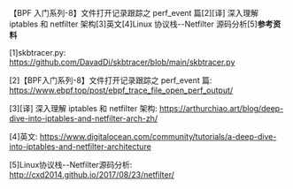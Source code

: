 【BPF 入门系列-8】文件打开记录跟踪之 perf_event 篇[2][译] 深入理解 iptables 和 netfilter 架构[3]英文[4]Linux 协议栈--Netfilter 源码分析[5]**参考资料**

[1]skbtracer.py: https://github.com/DavadDi/skbtracer/blob/main/skbtracer.py

[2]【BPF入门系列-8】文件打开记录跟踪之 perf_event 篇: https://www.ebpf.top/post/ebpf_trace_file_open_perf_output/

[3][译] 深入理解 iptables 和 netfilter 架构: https://arthurchiao.art/blog/deep-dive-into-iptables-and-netfilter-arch-zh/

[4]英文: https://www.digitalocean.com/community/tutorials/a-deep-dive-into-iptables-and-netfilter-architecture

[5]Linux协议栈--Netfilter源码分析: http://cxd2014.github.io/2017/08/23/netfilter/

